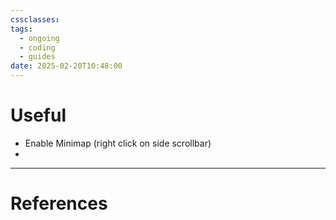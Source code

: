 ```yaml
---
cssclasses: 
tags:
  - ongoing
  - coding
  - guides
date: 2025-02-20T10:48:00
---
```

# Useful
- Enable Minimap (right click on side scrollbar)
- 
---
# References
